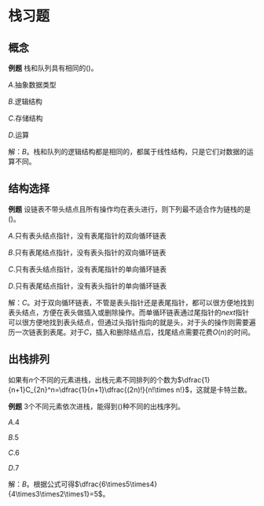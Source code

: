# 栈习题

## 概念

**例题** 栈和队列具有相同的()。

$A.$抽象数据类型

$B.$逻辑结构

$C.$存储结构

$D.$运算

解：$B$。栈和队列的逻辑结构都是相同的，都属于线性结构，只是它们对数据的运算不同。

## 结构选择

**例题** 设链表不带头结点且所有操作均在表头进行，则下列最不适合作为链栈的是()。

$A.$只有表头结点指针，没有表尾指针的双向循环链表

$B.$只有表尾结点指针，没有表头指针的双向循环链表

$C.$只有表头结点指针，没有表尾指针的单向循环链表

$D.$只有表尾结点指针，没有表头指针的单向循环链表

解：$C$。对于双向循环链表，不管是表头指针还是表尾指针，都可以很方便地找到表头结点，方便在表头做插入或删除操作。而单循环链表通过尾指针的$next$指针可以很方便地找到表头结点，但通过头指针指向的就是头，对于头的操作则需要遍历一次链表到表尾。对于$C$，插入和删除结点后，找尾结点需要花费$O(n)$的时间。

## 出栈排列

如果有$n$个不同的元素进栈，出栈元素不同排列的个数为$\dfrac{1}{n+1}C_{2n}^n=\dfrac{1}{n+1}\dfrac{(2n)!}{n!\times n!}$，这就是卡特兰数。

**例题** $3$个不同元素依次进栈，能得到()种不同的出栈序列。

$A.4$

$B.5$

$C.6$

$D.7$

解：$B$。根据公式可得$\dfrac{6\times5\times4}{4\times3\times2\times1}=5$。
